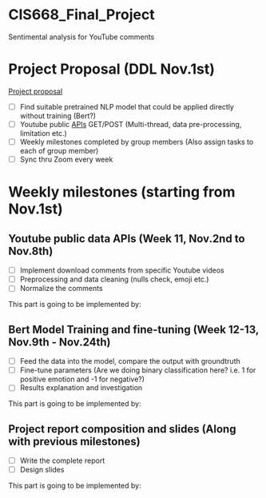 # CIS668_Final_Project
Sentimental analysis for YouTube comments

# Project Proposal (DDL Nov.1st)
[Project proposal](https://www.overleaf.com/project/5f78874f228fa60001a8f4f0)
- [ ] Find suitable pretrained NLP model that could be applied directly without training (Bert?)
- [ ] Youtube public [APIs](https://developers.google.com/youtube/v3/docs/search/list) GET/POST (Multi-thread, data pre-processing, limitation etc.)
- [ ] Weekly milestones completed by group members (Also assign tasks to each of group member)
- [ ] Sync thru Zoom every week

# Weekly milestones (starting from Nov.1st)

## Youtube public data APIs (Week 11, Nov.2nd to Nov.8th)
- [ ] Implement download comments from specific Youtube videos
- [ ] Preprocessing and data cleaning (nulls check, emoji etc.)
- [ ] Normalize the comments

This part is going to be implemented by:

## Bert Model Training and fine-tuning (Week 12-13, Nov.9th - Nov.24th)
- [ ] Feed the data into the model, compare the output with groundtruth
- [ ] Fine-tune parameters (Are we doing binary classification here? i.e. 1 for positive emotion and -1 for negative?)
- [ ] Results explanation and investigation

This part is going to be implemented by: 

## Project report composition and slides (Along with previous milestones)
- [ ] Write the complete report
- [ ] Design slides

This part is going to be implemented by: 
